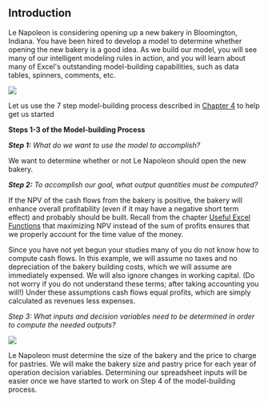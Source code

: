 ## Introduction

Le Napoleon is considering opening up a new bakery in Bloomington, Indiana. You have been hired to develop a model to determine whether opening the new bakery is a good idea. As we build our model, you will see many of our intelligent modeling rules in action, and you will learn about many of Excel's outstanding model-building capabilities, such as data tables, spinners, comments, etc.

![](./Chapter_6_Building_A_Model/media/01_Should_LeNapoleon_Open_A_New_Bakery/image1.gif)

Let us use the 7 step model-building process described in [Chapter 4](javascript:null) to help get us started

**Steps 1-3 of the Model-building Process**

*__Step 1:__ What do we want to use the model to accomplish?*

We want to determine whether or not Le Napoleon should open the new bakery.

*__Step 2:__ To accomplish our goal, what output quantities must be computed?*

If the NPV of the cash flows from the bakery is positive, the bakery will enhance overall profitability (even if it may have a negative short term effect) and probably should be built. Recall from the chapter [Useful Excel Functions](javascript:null) that maximizing NPV instead of the sum of profits ensures that we properly account for the time value of the money.

Since you have not yet begun your studies many of you do not know how to compute cash flows. In this example, we will assume no taxes and no depreciation of the bakery building costs, which we will assume are immediately expensed. We will also ignore changes in working capital. (Do not worry if you do not understand these terms; after taking accounting you will\!) Under these assumptions cash flows equal profits, which are simply calculated as revenues less expenses.

*Step 3: What inputs and decision variables need to be determined in order to compute the needed outputs?*

![](./Chapter_6_Building_A_Model/media/01_Should_LeNapoleon_Open_A_New_Bakery/image2.gif)

Le Napoleon must determine the size of the bakery and the price to charge for pastries. We will make the bakery size and pastry price for each year of operation decision variables. Determining our spreadsheet inputs will be easier once we have started to work on Step 4 of the model-building process.
